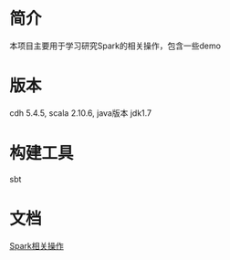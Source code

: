 # 简介
本项目主要用于学习研究Spark的相关操作，包含一些demo
# 版本
cdh 5.4.5, scala 2.10.6, java版本 jdk1.7
# 构建工具
sbt
# 文档
[Spark相关操作](http://zgj0315.github.io/diary/2017/02/26/spark_test.html)
